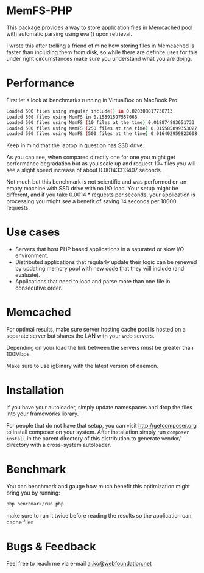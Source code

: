 MemFS-PHP
===========

This package provides a way to store application files in Memcached pool with automatic
parsing using eval() upon retrieval.

I wrote this after trolling a friend of mine how storing files in Memcached is faster than including
them from disk, so while there are definite uses for this under right circumstances make sure you understand
what you are doing.

Performance
===========

First let's look at benchmarks running in VirtualBox on MacBook Pro:

```bash
Loaded 500 files using regular include() in 0.020308017730713
Loaded 500 files using MemFS in 0.15591597557068
Loaded 500 files using MemFS (10 files at the time) 0.018874883651733
Loaded 500 files using MemFS (250 files at the time) 0.015585899353027
Loaded 500 files using MemFS (500 files at the time) 0.016402959823608
```

Keep in mind that the laptop in question has SSD drive. 

As you can see, when compared directly one for one you might get performance degradation but as you 
scale up and request 10+ files you will see a slight speed increase of about 0.00143313407 seconds.

Not much but this benchmark is not scientific and was performed on an empty machine with SSD drive with no I/O 
load. Your setup might be different, and if you take 0.0014 * requests per seconds, your application is processing you
might see a benefit of saving 14 seconds per 10000 requests.

Use cases
===========

- Servers that host PHP based applications in a saturated or slow I/O environment.
- Distributed applications that regularly update their logic can be renewed by updating memory pool with new code that they will include (and evaluate).
- Applications that need to load and parse more than one file in consecutive order.

Memcached
===========

For optimal results, make sure server hosting cache pool is hosted on a separate server but shares the LAN 
with your web servers. 

Depending on your load the link between the servers must be greater than 100Mbps.
        
Make sure to use igBinary with the latest version of daemon.

Installation
===========
If you have your autoloader, simply update namespaces and drop the files
into your frameworks library.

For people that do not have that setup, you can visit http://getcomposer.org to install
composer on your system. After installation simply run `composer install` in the parent
directory of this distribution to generate vendor/ directory with a cross-system autoloader.

Benchmark
===========
You can benchmark and gauge how much benefit this optimization might bring you by running:

```php
php benchmark/run.php
```

make sure to run it twice before reading the results so the application can cache files

Bugs & Feedback
===========
Feel free to reach me via e-mail al.ko@webfoundation.net
